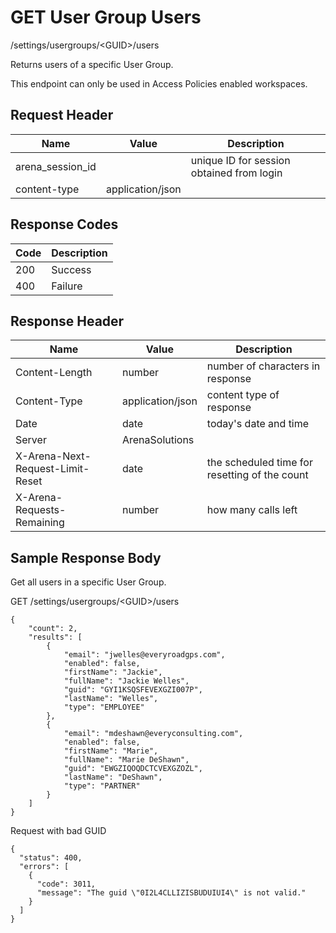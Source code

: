 # GET User Group Users


/settings/usergroups/&lt;GUID&gt;/users

Returns users of a specific User Group.

This endpoint can only be used in Access Policies enabled workspaces.

## Request Header

| Name | Value | Description |
|  --- |  --- |  --- | 
| arena_session_id |   | unique ID for session obtained from login |
| content\-type | application/json |   |

## Response Codes

| Code | Description |
|  --- |  --- | 
| 200 | Success |
| 400 | Failure |

## Response Header

| Name | Value | Description |
|  --- |  --- |  --- | 
| Content\-Length | number | number of characters in response |
| Content\-Type | application/json | content type of response |
| Date | date | today's date and time |
| Server | ArenaSolutions |   |
| X\-Arena\-Next\-Request\-Limit\-Reset  | date | the scheduled time for resetting of the count |
| X\-Arena\-Requests\-Remaining  | number | how many calls left |

## Sample Response Body
Get all users in a specific User Group.



GET /settings/usergroups/&lt;GUID&gt;/users

```
{
    "count": 2,
    "results": [
        {
            "email": "jwelles@everyroadgps.com",
            "enabled": false,
            "firstName": "Jackie",
            "fullName": "Jackie Welles",
            "guid": "GYI1KSQSFEVEXGZI007P",
            "lastName": "Welles",
            "type": "EMPLOYEE"
        },
        {
            "email": "mdeshawn@everyconsulting.com",
            "enabled": false,
            "firstName": "Marie",
            "fullName": "Marie DeShawn",
            "guid": "EWGZIQOQDCTCVEXGZOZL",
            "lastName": "DeShawn",
            "type": "PARTNER"
        }
    ]
}
```
Request with bad GUID

```
{
  "status": 400,
  "errors": [
    {
      "code": 3011,
      "message": "The guid \"0I2L4CLLIZISBUDUIUI4\" is not valid."
    }
  ]
}
```
